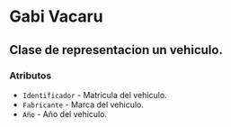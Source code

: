 # Gabi Vacaru
## Clase de representacion un vehiculo.

### Atributos
* `Identificador` - Matricula del vehiculo.
* `Fabricante` - Marca del vehiculo.
* `Año` - Año del vehiculo.